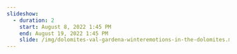 ```yaml
---
slideshow:
  - duration: 2
    start: August 8, 2022 1:45 PM
    end: August 19, 2022 1:45 PM
    slide: /img/dolomites-val-gardena-winteremotions-in-the-dolomites.mp4
---
```

